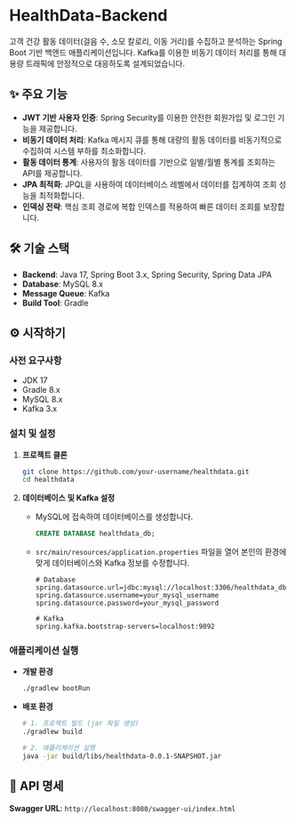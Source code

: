 # HealthData-Backend

고객 건강 활동 데이터(걸음 수, 소모 칼로리, 이동 거리)를 수집하고 분석하는 Spring Boot 기반 백엔드 애플리케이션입니다. Kafka를 이용한 비동기 데이터 처리를 통해 대용량 트래픽에 안정적으로 대응하도록 설계되었습니다.

## ✨ 주요 기능

- **JWT 기반 사용자 인증**: Spring Security를 이용한 안전한 회원가입 및 로그인 기능을 제공합니다.
- **비동기 데이터 처리**: Kafka 메시지 큐를 통해 대량의 활동 데이터를 비동기적으로 수집하여 시스템 부하를 최소화합니다.
- **활동 데이터 통계**: 사용자의 활동 데이터를 기반으로 일별/월별 통계를 조회하는 API를 제공합니다.
- **JPA 최적화**: JPQL을 사용하여 데이터베이스 레벨에서 데이터를 집계하여 조회 성능을 최적화합니다.
- **인덱싱 전략**: 핵심 조회 경로에 복합 인덱스를 적용하여 빠른 데이터 조회를 보장합니다.

## 🛠️ 기술 스택

- **Backend**: Java 17, Spring Boot 3.x, Spring Security, Spring Data JPA
- **Database**: MySQL 8.x
- **Message Queue**: Kafka
- **Build Tool**: Gradle

## ⚙️ 시작하기

### 사전 요구사항

- JDK 17
- Gradle 8.x
- MySQL 8.x
- Kafka 3.x

### 설치 및 설정

1.  **프로젝트 클론**
    ```bash
    git clone https://github.com/your-username/healthdata.git
    cd healthdata
    ```

2.  **데이터베이스 및 Kafka 설정**
    - MySQL에 접속하여 데이터베이스를 생성합니다.
      ```sql
      CREATE DATABASE healthdata_db;
      ```
    - `src/main/resources/application.properties` 파일을 열어 본인의 환경에 맞게 데이터베이스와 Kafka 정보를 수정합니다.
      ```properties
      # Database
      spring.datasource.url=jdbc:mysql://localhost:3306/healthdata_db
      spring.datasource.username=your_mysql_username
      spring.datasource.password=your_mysql_password

      # Kafka
      spring.kafka.bootstrap-servers=localhost:9092
      ```

### 애플리케이션 실행

- **개발 환경**
  ```bash
  ./gradlew bootRun
  ```
- **배포 환경**
  ```bash
  # 1. 프로젝트 빌드 (jar 파일 생성)
  ./gradlew build

  # 2. 애플리케이션 실행
  java -jar build/libs/healthdata-0.0.1-SNAPSHOT.jar
  ```

## 📖 API 명세

**Swagger URL**: `http://localhost:8080/swagger-ui/index.html`